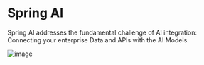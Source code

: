 # Spring AI
Spring AI addresses the fundamental challenge of AI integration: Connecting your enterprise Data and APIs with the AI Models.

![image](https://github.com/user-attachments/assets/d2c4ec89-0331-4e8c-866a-f3896a170a90)
